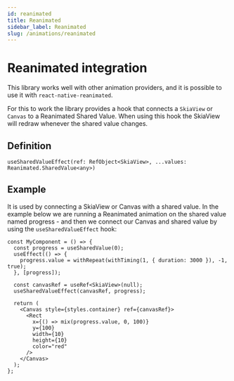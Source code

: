 ```yaml
---
id: reanimated
title: Reanimated
sidebar_label: Reanimated
slug: /animations/reanimated
---
```


# Reanimated integration

This library works well with other animation providers, and it is possible to use it with `react-native-reanimated`.

For this to work the library provides a hook that connects a `SkiaView` or `Canvas` to a Reanimated Shared Value. When using this hook the SkiaView will redraw whenever the shared value changes.

## Definition

```tsx
useSharedValueEffect(ref: RefObject<SkiaView>, ...values: Reanimated.SharedValue<any>)
```

## Example

It is used by connecting a SkiaView or Canvas with a shared value. In the example below we are running a Reanimated animation on the shared value named progress - and then we connect our Canvas and shared value by using the `useSharedValueEffect` hook:

```tsx
const MyComponent = () => {
  const progress = useSharedValue(0);
  useEffect(() => {
    progress.value = withRepeat(withTiming(1, { duration: 3000 }), -1, true);
  }, [progress]);

  const canvasRef = useRef<SkiaView>(null);
  useSharedValueEffect(canvasRef, progress);

  return (
    <Canvas style={styles.container} ref={canvasRef}>
      <Rect
        x={() => mix(progress.value, 0, 100)}
        y={100}
        width={10}
        height={10}
        color="red"
      />
    </Canvas>
  );
};
```
